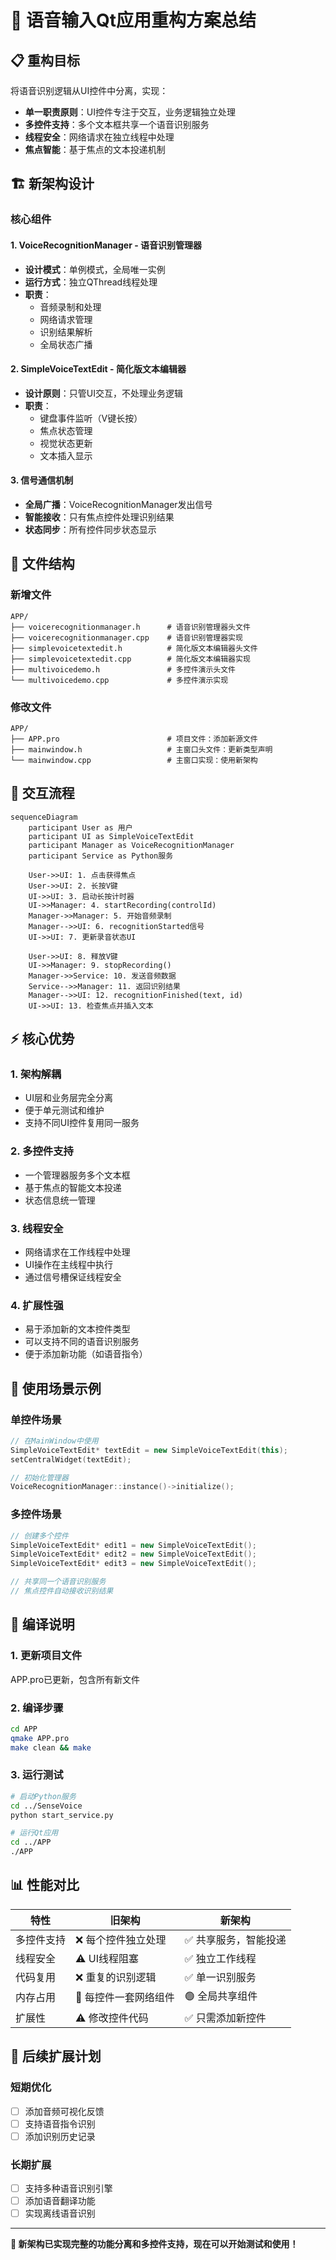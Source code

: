 # 🎤 语音输入Qt应用重构方案总结

## 📋 重构目标

将语音识别逻辑从UI控件中分离，实现：
- **单一职责原则**：UI控件专注于交互，业务逻辑独立处理
- **多控件支持**：多个文本框共享一个语音识别服务
- **线程安全**：网络请求在独立线程中处理
- **焦点智能**：基于焦点的文本投递机制

## 🏗️ 新架构设计

### **核心组件**

#### 1. **VoiceRecognitionManager** - 语音识别管理器
- **设计模式**：单例模式，全局唯一实例
- **运行方式**：独立QThread线程处理
- **职责**：
  - 音频录制和处理
  - 网络请求管理
  - 识别结果解析
  - 全局状态广播

#### 2. **SimpleVoiceTextEdit** - 简化版文本编辑器
- **设计原则**：只管UI交互，不处理业务逻辑
- **职责**：
  - 键盘事件监听（V键长按）
  - 焦点状态管理
  - 视觉状态更新
  - 文本插入显示

#### 3. **信号通信机制**
- **全局广播**：VoiceRecognitionManager发出信号
- **智能接收**：只有焦点控件处理识别结果
- **状态同步**：所有控件同步状态显示

## 📁 文件结构

### **新增文件**
```
APP/
├── voicerecognitionmanager.h      # 语音识别管理器头文件
├── voicerecognitionmanager.cpp    # 语音识别管理器实现
├── simplevoicetextedit.h          # 简化版文本编辑器头文件
├── simplevoicetextedit.cpp        # 简化版文本编辑器实现
├── multivoicedemo.h               # 多控件演示头文件
└── multivoicedemo.cpp             # 多控件演示实现
```

### **修改文件**  
```
APP/
├── APP.pro                        # 项目文件：添加新源文件
├── mainwindow.h                   # 主窗口头文件：更新类型声明
└── mainwindow.cpp                 # 主窗口实现：使用新架构
```

## 🔄 交互流程

```mermaid
sequenceDiagram
    participant User as 用户
    participant UI as SimpleVoiceTextEdit
    participant Manager as VoiceRecognitionManager
    participant Service as Python服务

    User->>UI: 1. 点击获得焦点
    User->>UI: 2. 长按V键
    UI->>UI: 3. 启动长按计时器
    UI->>Manager: 4. startRecording(controlId)
    Manager->>Manager: 5. 开始音频录制
    Manager-->>UI: 6. recognitionStarted信号
    UI->>UI: 7. 更新录音状态UI
    
    User->>UI: 8. 释放V键
    UI->>Manager: 9. stopRecording()
    Manager->>Service: 10. 发送音频数据
    Service-->>Manager: 11. 返回识别结果
    Manager-->>UI: 12. recognitionFinished(text, id)
    UI->>UI: 13. 检查焦点并插入文本
```

## ⚡ 核心优势

### **1. 架构解耦**
- UI层和业务层完全分离
- 便于单元测试和维护
- 支持不同UI控件复用同一服务

### **2. 多控件支持**
- 一个管理器服务多个文本框
- 基于焦点的智能文本投递
- 状态信息统一管理

### **3. 线程安全**
- 网络请求在工作线程中处理
- UI操作在主线程中执行
- 通过信号槽保证线程安全

### **4. 扩展性强**
- 易于添加新的文本控件类型
- 可以支持不同的语音识别服务
- 便于添加新功能（如语音指令）

## 🎯 使用场景示例

### **单控件场景**
```cpp
// 在MainWindow中使用
SimpleVoiceTextEdit* textEdit = new SimpleVoiceTextEdit(this);
setCentralWidget(textEdit);

// 初始化管理器
VoiceRecognitionManager::instance()->initialize();
```

### **多控件场景**
```cpp
// 创建多个控件
SimpleVoiceTextEdit* edit1 = new SimpleVoiceTextEdit();
SimpleVoiceTextEdit* edit2 = new SimpleVoiceTextEdit(); 
SimpleVoiceTextEdit* edit3 = new SimpleVoiceTextEdit();

// 共享同一个语音识别服务
// 焦点控件自动接收识别结果
```

## 🔧 编译说明

### **1. 更新项目文件**
APP.pro已更新，包含所有新文件

### **2. 编译步骤**
```bash
cd APP
qmake APP.pro
make clean && make
```

### **3. 运行测试**
```bash
# 启动Python服务
cd ../SenseVoice
python start_service.py

# 运行Qt应用
cd ../APP
./APP
```

## 📊 性能对比

| 特性 | 旧架构 | 新架构 |
|------|--------|---------|
| 多控件支持 | ❌ 每个控件独立处理 | ✅ 共享服务，智能投递 |
| 线程安全 | ⚠️ UI线程阻塞 | ✅ 独立工作线程 |
| 代码复用 | ❌ 重复的识别逻辑 | ✅ 单一识别服务 |
| 内存占用 | 🔴 每控件一套网络组件 | 🟢 全局共享组件 |
| 扩展性 | ⚠️ 修改控件代码 | ✅ 只需添加新控件 |

## 🚀 后续扩展计划

### **短期优化**
- [ ] 添加音频可视化反馈
- [ ] 支持语音指令识别
- [ ] 添加识别历史记录

### **长期扩展**
- [ ] 支持多种语音识别引擎
- [ ] 添加语音翻译功能
- [ ] 实现离线语音识别

---

**🎉 新架构已实现完整的功能分离和多控件支持，现在可以开始测试和使用！** 